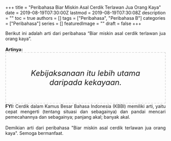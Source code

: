 +++
title = "Peribahasa Biar Miskin Asal Cerdik Terlawan Jua Orang Kaya"
date = 2019-08-19T07:30:00Z
lastmod = 2019-08-19T07:30:08Z
description = ""
toc = true
authors = []
tags = ["Peribahasa", "Peribahasa B"]
categories = ["Peribahasa"]
series = []
featuredImage = ""
draft = false
+++

<div dir="ltr" style="text-align: left;" trbidi="on"><div style="text-align: justify;">Berikut ini adalah arti dari peribahasa “Biar miskin asal cerdik terlawan jua orang kaya”.</div><br /><div style="text-align: justify;"><b>Artinya:</b></div><div style="border: 2px dashed #ddd; font-size: 24px; height: auto; margin: 0 auto; padding: 50px; text-align: center; width: auto;"><i>Kebijaksanaan itu lebih utama daripada kekayaan.</i></div><div style="text-align: justify;"><b>FYI:</b> Cerdik dalam Kamus Besar Bahasa Indonesia (KBBI) memiliki arti, yaitu cepat mengerti (tentang situasi dan sebagainya) dan pandai mencari pemecahannya dan sebagainya; panjang akal; banyak akal.<br /><br /></div><div style="text-align: justify;">Demikian arti dari peribahasa "Biar miskin asal cerdik terlawan jua orang kaya". Semoga bermanfaat.</div></div>
